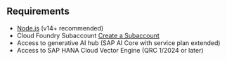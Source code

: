 ## Requirements
* [Node.js](https://nodejs.org/) (v14+ recommended)
* Cloud Foundry Subaccount [Create a Subaccount](https://help.sap.com/docs/sap-ai-core/sap-ai-core-service-guide/create-subaccount)
* Access to generative AI hub (SAP AI Core with service plan extended)
* Access to SAP HANA Cloud Vector Engine (QRC 1/2024 or later)
